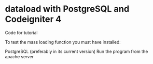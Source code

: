 # dataload with PostgreSQL and Codeigniter 4
Code for tutorial

To test the mass loading function you must have installed:

PostgreSQL (preferably in its current version)
Run the program from the apache server 
